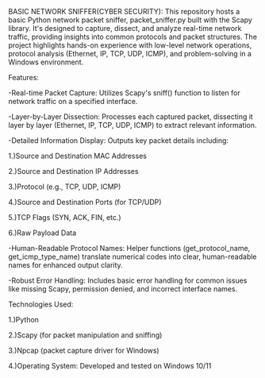 BASIC NETWORK SNIFFER(CYBER SECURITY):
This repository hosts a basic Python network packet sniffer, 
packet_sniffer.py built with the Scapy library. It's designed to capture, dissect, and analyze real-time network traffic, providing insights into common protocols and packet structures. The project highlights hands-on experience with low-level network operations, protocol analysis (Ethernet, IP, TCP, UDP, ICMP), and problem-solving in a Windows environment.

Features:

-Real-time Packet Capture: Utilizes Scapy's sniff() function to listen for network traffic on a specified interface. 

-Layer-by-Layer Dissection: Processes each captured packet, dissecting it layer by layer (Ethernet, IP, TCP, UDP, ICMP) to extract relevant information. 

-Detailed Information Display: Outputs key packet details including:

1.)Source and Destination MAC Addresses 

2.)Source and Destination IP Addresses 

3.)Protocol (e.g., TCP, UDP, ICMP) 

4.)Source and Destination Ports (for TCP/UDP) 

5.)TCP Flags (SYN, ACK, FIN, etc.) 

6.)Raw Payload Data 

-Human-Readable Protocol Names: Helper functions (get_protocol_name, get_icmp_type_name) translate numerical codes into clear, human-readable names for enhanced output clarity. 

-Robust Error Handling: Includes basic error handling for common issues like missing Scapy, permission denied, and incorrect interface names. 

Technologies Used:

1.)Python 

2.)Scapy (for packet manipulation and sniffing) 

3.)Npcap (packet capture driver for Windows) 

4.)Operating System: Developed and tested on Windows 10/11 
